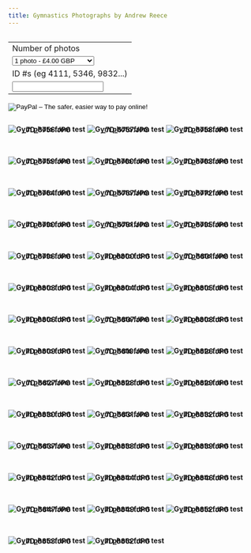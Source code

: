 ```yaml
---
title: Gymnastics Photographs by Andrew Reece
---
```

<link href='/style.css' rel='stylesheet'/>
<style>
p{display: inline-block; text-align: center; font-weight: bold; margin-bottom: 2rem}
img{margin-bottom: -1rem;}
form{display: inline-block;}
.markdown-body{text-align: center;}
</style>
<div id='paypal-form'>
<form action='https://www.paypal.com/cgi-bin/webscr' method='post' target='_top'>
<input type='hidden' name='cmd' value='_s-xclick'>
<input type='hidden' name='hosted_button_id' value='TZVZSSM5635N8'>
<table>
<tr><td><input type='hidden' name='on0' value='Number of photos'>Number of photos</td></tr><tr><td><select name='os0'>
<option value='1'>1 photo - £4.00 GBP</option>
<option value='2'>2 photos - £7.00 GBP</option>
<option value='3'>3 photos - £10.00 GBP</option>
<option value='5'>5 photos - £15.00 GBP</option>
<option value='8'>8 photos - £20.00 GBP</option>
<option value='10'>10 photos - £24.00 GBP</option>
<option value='15'>15 photos - £35.00 GBP</option>
<option value='20'>20 photos - £42.00 GBP</option>
</select> </td></tr>
<tr><td><input type='hidden' name='on1' value='ID #s (eg 4111, 5346, 9832...)'>ID #s (eg 4111, 5346, 9832...)</td></tr><tr><td><input type='text' name='os1' maxlength='200'></td></tr>
</table>
<input type='hidden' name='currency_code' value='GBP'>
<input type='image' src='https://www.paypalobjects.com/en_GB/i/btn/btn_buynow_SM.gif' border='0' name='submit' alt='PayPal – The safer, easier way to pay online!'>
<img alt='' border='0' src='https://www.paypalobjects.com/en_GB/i/scr/pixel.gif' width='1' height='1'>
</form>
</div>

![Gym photo from test](https://github.com/azmr/portfolio/raw/master/gymphotos/test/_7D_6756.JPG)  
_7D_6756.JPG

![Gym photo from test](https://github.com/azmr/portfolio/raw/master/gymphotos/test/_7D_6757.JPG)  
_7D_6757.JPG

![Gym photo from test](https://github.com/azmr/portfolio/raw/master/gymphotos/test/_7D_6758.JPG)  
_7D_6758.JPG

![Gym photo from test](https://github.com/azmr/portfolio/raw/master/gymphotos/test/_7D_6759.JPG)  
_7D_6759.JPG

![Gym photo from test](https://github.com/azmr/portfolio/raw/master/gymphotos/test/_7D_6760.JPG)  
_7D_6760.JPG

![Gym photo from test](https://github.com/azmr/portfolio/raw/master/gymphotos/test/_7D_6763.JPG)  
_7D_6763.JPG

![Gym photo from test](https://github.com/azmr/portfolio/raw/master/gymphotos/test/_7D_6764.JPG)  
_7D_6764.JPG

![Gym photo from test](https://github.com/azmr/portfolio/raw/master/gymphotos/test/_7D_6767.JPG)  
_7D_6767.JPG

![Gym photo from test](https://github.com/azmr/portfolio/raw/master/gymphotos/test/_7D_6772.JPG)  
_7D_6772.JPG

![Gym photo from test](https://github.com/azmr/portfolio/raw/master/gymphotos/test/_7D_6790.JPG)  
_7D_6790.JPG

![Gym photo from test](https://github.com/azmr/portfolio/raw/master/gymphotos/test/_7D_6791.JPG)  
_7D_6791.JPG

![Gym photo from test](https://github.com/azmr/portfolio/raw/master/gymphotos/test/_7D_6795.JPG)  
_7D_6795.JPG

![Gym photo from test](https://github.com/azmr/portfolio/raw/master/gymphotos/test/_7D_6796.JPG)  
_7D_6796.JPG

![Gym photo from test](https://github.com/azmr/portfolio/raw/master/gymphotos/test/_7D_6800.JPG)  
_7D_6800.JPG

![Gym photo from test](https://github.com/azmr/portfolio/raw/master/gymphotos/test/_7D_6801.JPG)  
_7D_6801.JPG

![Gym photo from test](https://github.com/azmr/portfolio/raw/master/gymphotos/test/_7D_6803.JPG)  
_7D_6803.JPG

![Gym photo from test](https://github.com/azmr/portfolio/raw/master/gymphotos/test/_7D_6804.JPG)  
_7D_6804.JPG

![Gym photo from test](https://github.com/azmr/portfolio/raw/master/gymphotos/test/_7D_6805.JPG)  
_7D_6805.JPG

![Gym photo from test](https://github.com/azmr/portfolio/raw/master/gymphotos/test/_7D_6806.JPG)  
_7D_6806.JPG

![Gym photo from test](https://github.com/azmr/portfolio/raw/master/gymphotos/test/_7D_6807.JPG)  
_7D_6807.JPG

![Gym photo from test](https://github.com/azmr/portfolio/raw/master/gymphotos/test/_7D_6808.JPG)  
_7D_6808.JPG

![Gym photo from test](https://github.com/azmr/portfolio/raw/master/gymphotos/test/_7D_6809.JPG)  
_7D_6809.JPG

![Gym photo from test](https://github.com/azmr/portfolio/raw/master/gymphotos/test/_7D_6810.JPG)  
_7D_6810.JPG

![Gym photo from test](https://github.com/azmr/portfolio/raw/master/gymphotos/test/_7D_6826.JPG)  
_7D_6826.JPG

![Gym photo from test](https://github.com/azmr/portfolio/raw/master/gymphotos/test/_7D_6827.JPG)  
_7D_6827.JPG

![Gym photo from test](https://github.com/azmr/portfolio/raw/master/gymphotos/test/_7D_6828.JPG)  
_7D_6828.JPG

![Gym photo from test](https://github.com/azmr/portfolio/raw/master/gymphotos/test/_7D_6829.JPG)  
_7D_6829.JPG

![Gym photo from test](https://github.com/azmr/portfolio/raw/master/gymphotos/test/_7D_6830.JPG)  
_7D_6830.JPG

![Gym photo from test](https://github.com/azmr/portfolio/raw/master/gymphotos/test/_7D_6831.JPG)  
_7D_6831.JPG

![Gym photo from test](https://github.com/azmr/portfolio/raw/master/gymphotos/test/_7D_6832.JPG)  
_7D_6832.JPG

![Gym photo from test](https://github.com/azmr/portfolio/raw/master/gymphotos/test/_7D_6837.JPG)  
_7D_6837.JPG

![Gym photo from test](https://github.com/azmr/portfolio/raw/master/gymphotos/test/_7D_6838.JPG)  
_7D_6838.JPG

![Gym photo from test](https://github.com/azmr/portfolio/raw/master/gymphotos/test/_7D_6839.JPG)  
_7D_6839.JPG

![Gym photo from test](https://github.com/azmr/portfolio/raw/master/gymphotos/test/_7D_6842.JPG)  
_7D_6842.JPG

![Gym photo from test](https://github.com/azmr/portfolio/raw/master/gymphotos/test/_7D_6844.JPG)  
_7D_6844.JPG

![Gym photo from test](https://github.com/azmr/portfolio/raw/master/gymphotos/test/_7D_6846.JPG)  
_7D_6846.JPG

![Gym photo from test](https://github.com/azmr/portfolio/raw/master/gymphotos/test/_7D_6847.JPG)  
_7D_6847.JPG

![Gym photo from test](https://github.com/azmr/portfolio/raw/master/gymphotos/test/_7D_6849.JPG)  
_7D_6849.JPG

![Gym photo from test](https://github.com/azmr/portfolio/raw/master/gymphotos/test/_7D_6852.JPG)  
_7D_6852.JPG

![Gym photo from test](https://github.com/azmr/portfolio/raw/master/gymphotos/test/_7D_6853.JPG)  
_7D_6853.JPG

![Gym photo from test](https://github.com/azmr/portfolio/raw/master/gymphotos/test/_7D_6862.JPG)  
_7D_6862.JPG

